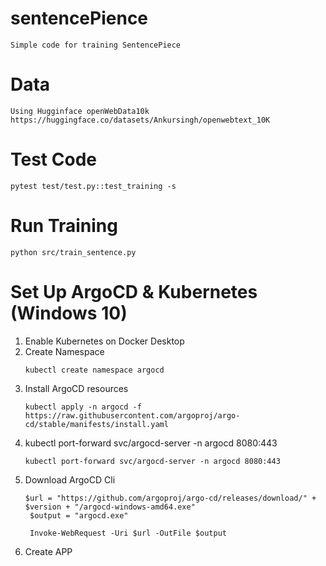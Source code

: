 # sentencePience
```Simple code for training SentencePiece```
# Data
```
Using Hugginface openWebData10k
https://huggingface.co/datasets/Ankursingh/openwebtext_10K
```
# Test Code
```
pytest test/test.py::test_training -s
```

# Run Training
```
python src/train_sentence.py
```



# Set Up ArgoCD & Kubernetes (Windows 10)
1. Enable Kubernetes on Docker Desktop
2. Create Namespace
   ```
   kubectl create namespace argocd
   ```
3. Install ArgoCD resources
   ```
   kubectl apply -n argocd -f https://raw.githubusercontent.com/argoproj/argo-cd/stable/manifests/install.yaml
   ```
4. kubectl port-forward svc/argocd-server -n argocd 8080:443
   ```
   kubectl port-forward svc/argocd-server -n argocd 8080:443
   ```
5. Download ArgoCD Cli
   ```
   $url = "https://github.com/argoproj/argo-cd/releases/download/" + $version + "/argocd-windows-amd64.exe"
    $output = "argocd.exe"
    
    Invoke-WebRequest -Uri $url -OutFile $output
   ```
6. Create APP
